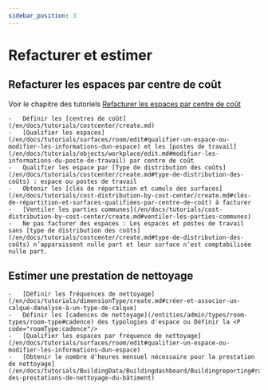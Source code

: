 ```yaml
---
sidebar_position: 3
---
```


# Refacturer et estimer

## Refacturer les espaces par centre de coût

Voir le chapitre des tutoriels [Refacturer les espaces par centre de coût](/en/docs/tutorials/cost-distribution-by-cost-center/create.md)

    -   Définir les [centres de coût](/en/docs/tutorials/costcenter/create.md)
    -   [Qualifier les espaces](/en/docs/tutorials/surfaces/room/edit#qualifier-un-espace-ou-modifier-les-informations-dun-espace) et les [postes de travail](/en/docs/tutorials/objects/workplace/edit.md#modifier-les-informations-du-poste-de-travail) par centre de coût
    -   Qualifier les espace par [Type de distribution des coûts](/en/docs/tutorials/costcenter/create.md#type-de-distribution-des-coûts) : espace ou postes de travail
    -   Obtenir les [clés de répartition et cumuls des surfaces](/en/docs/tutorials/cost-distribution-by-cost-center/create.md#clés-de-répartition-et-surfaces-qualifiées-par-centre-de-coût) à facturer
    -   [Ventiler les parties communes](/en/docs/tutorials/cost-distribution-by-cost-center/create.md#ventiler-les-parties-communes)
    -   Ne pas facturer des espaces : Les espaces et postes de travail sans [type de distribution des coûts](/en/docs/tutorials/costcenter/create.md#type-de-distribution-des-coûts) n’apparaissent nulle part et leur surface n’est comptabilisée nulle part.
      

## Estimer une prestation de nettoyage

    -   [Définir les fréquences de nettoyage](/en/docs/tutorials/dimensionType/create.md#créer-et-associer-un-calque-danalyse-à-un-type-de-calque)
    -   Définir les [cadences de nettoyage](/entities/admin/types/room-types/room-type#cadence) des typologies d'espace ou Définir la <P code="roomType:cadence"/>
    -   [Qualifier les espaces par fréquence de nettoyage](/en/docs/tutorials/surfaces/room/edit#qualifier-un-espace-ou-modifier-les-informations-dun-espace)
    -   [Obtenir le nombre d'heures mensuel nécessaire pour la prestation de nettoyage](/en/docs/tutorials/BuildingData/Buildingdashboard/Buildingreporting#rapport-des-prestations-de-nettoyage-du-bâtiment)
    




